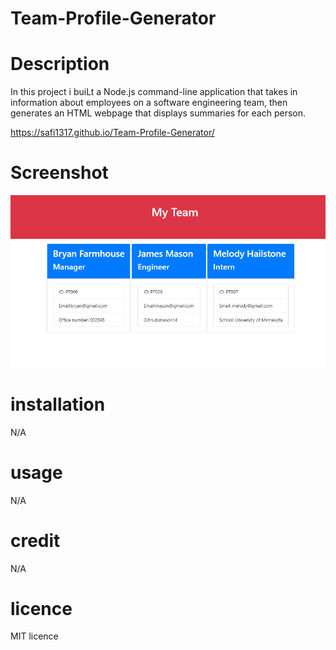 # Team-Profile-Generator

# Description

In this project i buiLt a Node.js command-line application that takes in information about employees on a software engineering team, then generates an HTML webpage that displays summaries for each person.

https://safi1317.github.io/Team-Profile-Generator/

# Screenshot

![screenshot of Portfolio](./assets/myTeam.png)

# installation

N/A

# usage

N/A

# credit

N/A

# licence

MIT licence
